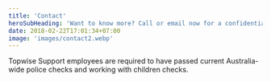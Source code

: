 ```yaml
---
title: 'Contact'
heroSubHeading: 'Want to know more? Call or email now for a confidential chat'
date: 2018-02-22T17:01:34+07:00
image: 'images/contact2.webp'
---
```


Topwise Support employees are required to have passed current Australia-wide police checks and working with children checks.
